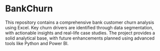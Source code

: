 # BankChurn
This repository contains a comprehensive bank customer churn analysis using Excel. Key churn drivers are identified through data segmentation, with actionable insights and real-life case studies. The project provides a solid analytical base, with future enhancements planned using advanced tools like Python and Power BI.
